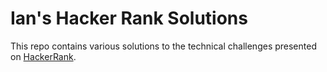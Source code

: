 <h1>Ian's Hacker Rank Solutions</h1>
<p>This repo contains various solutions to the technical challenges presented on <a href="https://www.hackerrank.com">HackerRank</a>.
